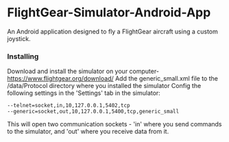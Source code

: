 # FlightGear-Simulator-Android-App
An Android application designed to fly a FlightGear aircraft using a custom joystick.

### Installing
Download and install the simulator on your computer- https://www.flightgear.org/download/
Add the generic_small.xml file to the /data/Protocol directory where you installed the simulator
Config the following settings in the 'Settings' tab in the simulator:
```
--telnet=socket,in,10,127.0.0.1,5402,tcp
--generic=socket,out,10,127.0.0.1,5400,tcp,generic_small
```
This will open two communication sockets - 'in' where you send commands to the simulator, and 'out' where you receive data from it.
